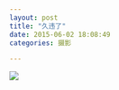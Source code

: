 ```yaml
---
layout: post
title: "久违了"
date: 2015-06-02 18:08:49
categories: 摄影

---
```

![](http://imglf2.ph.126.net/VmSf-zyFnlBZK1GDcyC4ww==/6630259624653128000.jpg)